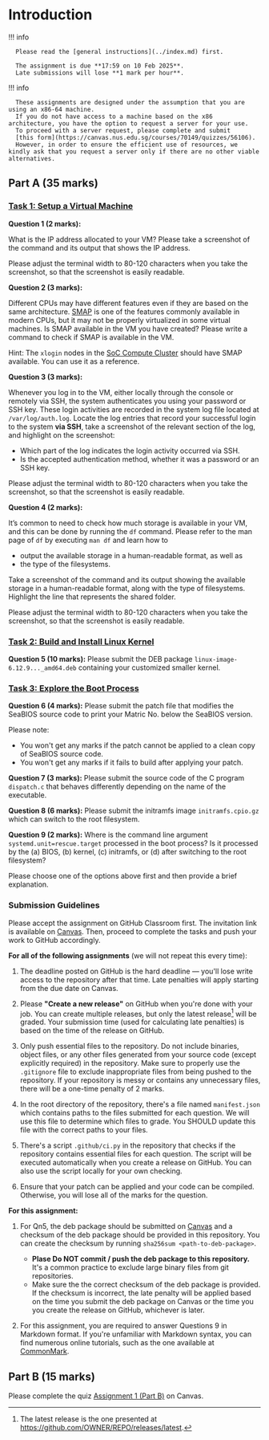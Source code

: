 # Introduction

!!! info

      Please read the [general instructions](../index.md) first.

      The assignment is due **17:59 on 10 Feb 2025**.
      Late submissions will lose **1 mark per hour**.

!!! info

      These assignments are designed under the assumption that you are using an x86-64 machine.
      If you do not have access to a machine based on the x86 architecture, you have the option to request a server for your use.
      To proceed with a server request, please complete and submit
      [this form](https://canvas.nus.edu.sg/courses/70149/quizzes/56106).
      However, in order to ensure the efficient use of resources, we kindly ask that you request a server only if there are no other viable alternatives.

## Part A (35 marks)

### [Task 1: Setup a Virtual Machine](task-vm.md)

**Question 1 (2 marks):**

What is the IP address allocated to your VM?
Please take a screenshot of the command and its output that shows the IP address.

Please adjust the terminal width to 80-120 characters when you take the screenshot, so that the screenshot is easily readable.

**Question 2 (3 marks):**

Different CPUs may have different features even if they are based on the same architecture.
[SMAP](https://en.wikipedia.org/wiki/Supervisor_Mode_Access_Prevention) is one of the features commonly available in modern CPUs, but it may not be properly virtualized in some virtual machines.
Is SMAP available in the VM you have created?
Please write a command to check if SMAP is available in the VM.

Hint:
The `xlogin` nodes in the [SoC Compute Cluster](https://dochub.comp.nus.edu.sg/cf/guides/compute-cluster/start) should have SMAP available.
You can use it as a reference.

**Question 3 (3 marks):**

Whenever you log in to the VM, either locally through the console or remotely via SSH, the system authenticates you using your password or SSH key.
These login activities are recorded in the system log file located at `/var/log/auth.log`.
Locate the log entries that record your successful login to the system **via SSH**, take a screenshot of the relevant section of the log, and highlight on the screenshot:

- Which part of the log indicates the login activity occurred via SSH.
- Is the accepted authentication method, whether it was a password or an SSH key.

Please adjust the terminal width to 80-120 characters when you take the screenshot, so that the screenshot is easily readable.

**Question 4 (2 marks):**

It’s common to need to check how much storage is available in your VM, and this can be done by running the `df` command.
Please refer to the man page of `df` by executing `man df` and learn how to

- output the available storage in a human-readable format, as well as
- the type of the filesystems.

Take a screenshot of the command and its output showing the available storage in a human-readable format, along with the type of filesystems. Highlight the line that represents the shared folder.

Please adjust the terminal width to 80-120 characters when you take the screenshot, so that the screenshot is easily readable.

### [Task 2: Build and Install Linux Kernel](task-kbuild.md)

**Question 5 (10 marks):**
Please submit the DEB package `linux-image-6.12.9..._amd64.deb` containing your customized smaller kernel.

### [Task 3: Explore the Boot Process](task-boot.md)

**Question 6 (4 marks):**
Please submit the patch file that modifies the SeaBIOS source code to print your Matric No. below the SeaBIOS version.

Please note:

- You won't get any marks if the patch cannot be applied to a clean copy of SeaBIOS source code.
- You won't get any marks if it fails to build after applying your patch.

**Question 7 (3 marks):**
Please submit the source code of the C program `dispatch.c` that behaves differently depending on the name of the executable.

**Question 8 (6 marks):**
Please submit the initramfs image `initramfs.cpio.gz` which can switch to the root filesystem.

**Question 9 (2 marks):**
Where is the command line argument `systemd.unit=rescue.target` processed in the boot process?
Is it processed by the (a) BIOS, (b) kernel, (c) initramfs, or (d) after switching to the root filesystem?

Please choose one of the options above first and then provide a brief explanation.

### Submission Guidelines

Please accept the assignment on GitHub Classroom first.
The invitation link is available on [Canvas](https://canvas.nus.edu.sg/courses/70149/assignments/166038).
Then, proceed to complete the tasks and push your work to GitHub accordingly.

**For all of the following assignments** (we will not repeat this every time):

1. The deadline posted on GitHub is the hard deadline — you'll lose write access to the repository after that time.
   Late penalties will apply starting from the due date on Canvas.

1. Please **"Create a new release"** on GitHub when you're done with your job.
   You can create multiple releases, but only the latest release[^latest] will be graded.
   Your submission time (used for calculating late penalties) is based on the time of the release on GitHub.

1. Only push essential files to the repository.
   Do not include binaries, object files, or any other files generated from your source code (except explicitly required) in the repository.
   Make sure to properly use the `.gitignore` file to exclude inappropriate files from being pushed to the repository.
   If your repository is messy or contains any unnecessary files, there will be a one-time penalty of 2 marks.

1. In the root directory of the repository, there's a file named `manifest.json` which contains paths to the files submitted for each question.
   We will use this file to determine which files to grade.
   You SHOULD update this file with the correct paths to your files.

1. There's a script `.github/ci.py` in the repository that checks if the repository contains essential files for each question.
   The script will be executed automatically when you create a release on GitHub.
   You can also use the script locally for your own checking.

1. Ensure that your patch can be applied and your code can be compiled.
   Otherwise, you will lose all of the marks for the question.

**For this assignment:**

1. For Qn5, the deb package should be submitted on [Canvas](https://canvas.nus.edu.sg/courses/70149/assignments/166038) and a checksum of the deb package should be provided in this repository.
   You can create the checksum by running `sha256sum <path-to-deb-package>`.

   - **Plase Do NOT commit / push the deb package to this repository.** It's a common practice to exclude large binary files from git repositories.
   - Make sure the the correct checksum of the deb package is provided. If the checksum is incorrect, the late penalty will be applied based on the time you submit the deb package on Canvas or the time you you create the release on GitHub, whichever is later.

1. For this assignment, you are required to answer Questions 9 in Markdown format.
   If you're unfamiliar with Markdown syntax, you can find numerous online tutorials, such as the one available at [CommonMark](https://commonmark.org/help/tutorial/).

[^latest]: The latest release is the one presented at https://github.com/OWNER/REPO/releases/latest.

## Part B (15 marks)

Please complete the quiz [Assignment 1 (Part B)](https://canvas.nus.edu.sg/courses/70149/quizzes/56514) on Canvas.
